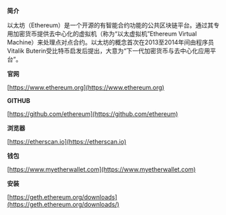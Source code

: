 **简介**

以太坊（Ethereum）是一个开源的有智能合约功能的公共区块链平台。通过其专用加密货币提供去中心化的虚拟机（称为“以太虚拟机”Ethereum Virtual Machine）来处理点对点合约。以太坊的概念首次在2013至2014年间由程序员Vitalik Buterin受比特币启发后提出，大意为“下一代加密货币与去中心化应用平台”。

**官网**

[https://www.ethereum.org](https://www.ethereum.org)

**GITHUB**

[https://github.com/ethereum](https://github.com/ethereum)

**浏览器**

[https://etherscan.io](https://etherscan.io)

**钱包**

[https://www.myetherwallet.com](https://www.myetherwallet.com)

**安装**

[https://geth.ethereum.org/downloads](https://geth.ethereum.org/downloads/)

